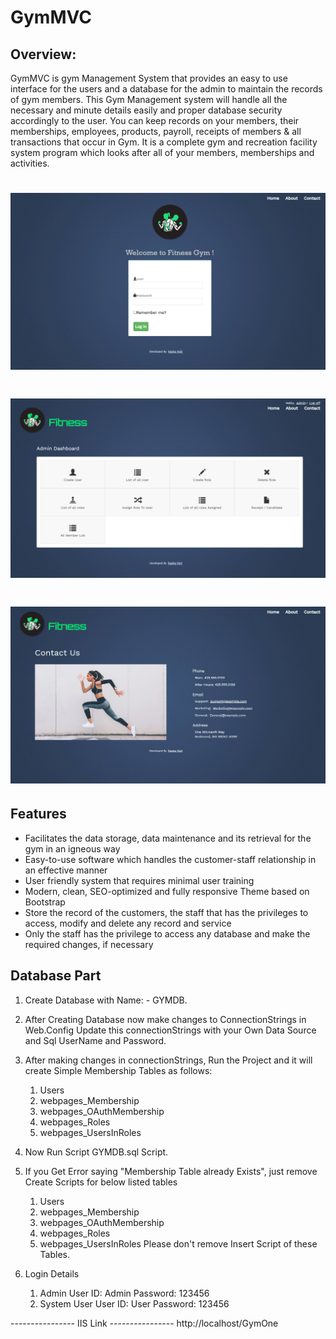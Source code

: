 # GymMVC

Overview:
-------------------

GymMVC is gym Management System that provides an easy to use interface for the users and a database for the admin to maintain the records of gym members. This Gym Management system will handle all the necessary and minute details easily and proper database security accordingly to the user. You can keep records on your members, their memberships, employees, products, payroll, receipts of members & all transactions that occur in Gym. It is a complete gym and recreation facility system program which looks after all of your members, memberships and activities.

<h1 align="center">
	<img src="MyGym/Images/Login.png" alt="GymMVC">
</h1>
<h1 align="center">
	<img src="MyGym/Images/AdminDasboard.png" alt="AdminDasboard">
</h1>
<h1 align="center">
	<img src="MyGym/Images/ContactUs.png" alt="ContactUs">
</h1>

Features
-------------------
* Facilitates the data storage, data maintenance and its retrieval for the gym in an igneous way
* Easy-to-use software which handles the customer-staff relationship in an effective manner
* User friendly system that requires minimal user training
* Modern, clean, SEO-optimized and fully responsive Theme based on Bootstrap
* Store the record of the customers, the staff that has the privileges to access, modify and delete any record and service
* Only the staff has the privilege to access any database and make the required changes, if necessary


Database Part
-------------------
1)	Create Database with Name: - GYMDB.

2)	After Creating Database now make changes to ConnectionStrings in Web.Config
    Update this connectionStrings with your Own Data Source and Sql UserName and Password.

3)	After making changes in connectionStrings, Run the Project and it will create Simple Membership Tables as follows:
    1.	Users
    2.	webpages_Membership
    3.	webpages_OAuthMembership
    4.	webpages_Roles
    5.	webpages_UsersInRoles

4)	Now Run Script GYMDB.sql Script.

5)	If you Get Error saying "Membership Table already Exists", just remove Create Scripts for below listed tables 
    1.	Users
    2.	webpages_Membership
    3.	webpages_OAuthMembership
    4.	webpages_Roles
    5.	webpages_UsersInRoles
    Please don't remove Insert Script of these Tables.
6)	Login Details
    1.	Admin 
    User ID: Admin 
    Password: 123456
    2.	System User
    User ID: User
    Password: 123456

---------------- IIS Link ----------------
http://localhost/GymOne



      
  


